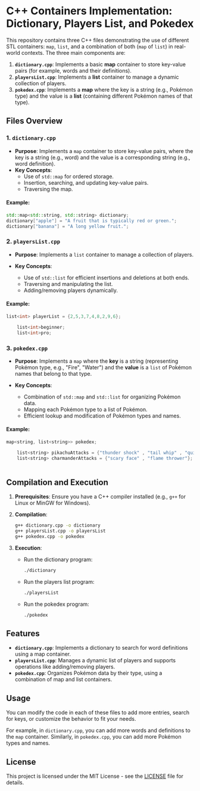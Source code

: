 # C++ Containers Implementation: Dictionary, Players List, and Pokedex

This repository contains three C++ files demonstrating the use of different STL containers: `map`, `list`, and a combination of both (`map` of `list`) in real-world contexts. The three main components are:

1. **`dictionary.cpp`**: Implements a basic **map** container to store key-value pairs (for example, words and their definitions).
2. **`playersList.cpp`**: Implements a **list** container to manage a dynamic collection of players.
3. **`pokedex.cpp`**: Implements a **map** where the key is a string (e.g., Pokémon type) and the value is a **list** (containing different Pokémon names of that type).

## Files Overview

### 1. `dictionary.cpp`
- **Purpose**: Implements a `map` container to store key-value pairs, where the key is a string (e.g., word) and the value is a corresponding string (e.g., word definition).
- **Key Concepts**: 
  - Use of `std::map` for ordered storage.
  - Insertion, searching, and updating key-value pairs.
  - Traversing the map.

#### Example:
```cpp
std::map<std::string, std::string> dictionary;
dictionary["apple"] = "A fruit that is typically red or green.";
dictionary["banana"] = "A long yellow fruit.";
````

### 2. `playersList.cpp`

* **Purpose**: Implements a `list` container to manage a collection of players.
* **Key Concepts**:

  * Use of `std::list` for efficient insertions and deletions at both ends.
  * Traversing and manipulating the list.
  * Adding/removing players dynamically.

#### Example:

```cpp
list<int> playerList = {2,5,3,7,4,8,2,9,6};

    list<int>beginner;
    list<int>pro;
```

### 3. `pokedex.cpp`

* **Purpose**: Implements a `map` where the **key** is a string (representing Pokémon type, e.g., "Fire", "Water") and the **value** is a `list` of Pokémon names that belong to that type.
* **Key Concepts**:

  * Combination of `std::map` and `std::list` for organizing Pokémon data.
  * Mapping each Pokémon type to a list of Pokémon.
  * Efficient lookup and modification of Pokémon types and names.

#### Example:

```cpp
map<string, list<string>> pokedex;

    list<string> pikachuAttacks = {"thunder shock" , "tail whip" , "quick attack"};
    list<string> charmanderAttacks = {"scary face" , "flame thrower"};
    
```

## Compilation and Execution

1. **Prerequisites**: Ensure you have a C++ compiler installed (e.g., `g++` for Linux or MinGW for Windows).
2. **Compilation**:

   ```bash
   g++ dictionary.cpp -o dictionary
   g++ playersList.cpp -o playersList
   g++ pokedex.cpp -o pokedex
   ```
3. **Execution**:

   * Run the dictionary program:

     ```bash
     ./dictionary
     ```
   * Run the players list program:

     ```bash
     ./playersList
     ```
   * Run the pokedex program:

     ```bash
     ./pokedex
     ```

## Features

* **`dictionary.cpp`**: Implements a dictionary to search for word definitions using a map container.
* **`playersList.cpp`**: Manages a dynamic list of players and supports operations like adding/removing players.
* **`pokedex.cpp`**: Organizes Pokémon data by their type, using a combination of map and list containers.

## Usage

You can modify the code in each of these files to add more entries, search for keys, or customize the behavior to fit your needs.

For example, in `dictionary.cpp`, you can add more words and definitions to the `map` container. Similarly, in `pokedex.cpp`, you can add more Pokémon types and names.

## License

This project is licensed under the MIT License - see the [LICENSE](LICENSE) file for details.
